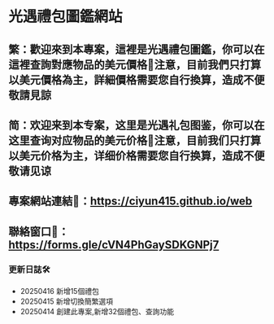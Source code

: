 # 光遇禮包圖鑑網站
## 繁：歡迎來到本專案，這裡是光遇禮包圖鑑，你可以在這裡查詢對應物品的美元價格💠注意，目前我們只打算以美元價格為主，詳細價格需要您自行換算，造成不便敬請見諒
## 简：欢迎来到本专案，这里是光遇礼包图鉴，你可以在这里查询对应物品的美元价格💠注意，目前我们只打算以美元价格为主，详细价格需要您自行换算，造成不便敬请见谅

## 專案網站連結🔗：https://ciyun415.github.io/web
## 聯絡窗口🔗：https://forms.gle/cVN4PhGaySDKGNPj7

### 更新日誌🛠️
- 20250416 新增15個禮包
- 20250415 新增切換簡繁選項
- 20250414 創建此專案,新增32個禮包、查詢功能
